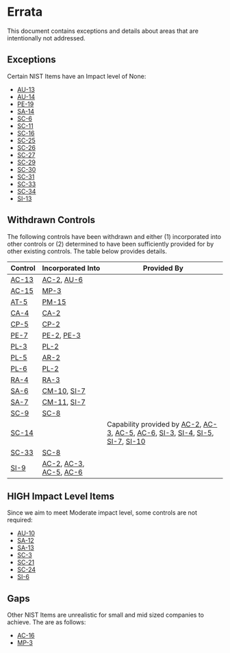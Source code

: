 # Errata

This document contains exceptions and details about areas that are intentionally not addressed.

## Exceptions

Certain NIST Items have an Impact level of None:

* [AU-13](https://nvd.nist.gov/800-53/Rev4/control/AU-13)
* [AU-14](https://nvd.nist.gov/800-53/Rev4/control/AU-14)
* [PE-19](https://nvd.nist.gov/800-53/Rev4/control/PE-19)
* [SA-14](https://nvd.nist.gov/800-53/Rev4/control/SA-14)
* [SC-6](https://nvd.nist.gov/800-53/Rev4/control/SC-6)
* [SC-11](https://nvd.nist.gov/800-53/Rev4/control/SC-11)
* [SC-16](https://nvd.nist.gov/800-53/Rev4/control/SC-16)
* [SC-25](https://nvd.nist.gov/800-53/Rev4/control/SC-25)
* [SC-26](https://nvd.nist.gov/800-53/Rev4/control/SC-26)
* [SC-27](https://nvd.nist.gov/800-53/Rev4/control/SC-27)
* [SC-29](https://nvd.nist.gov/800-53/Rev4/control/SC-29)
* [SC-30](https://nvd.nist.gov/800-53/Rev4/control/SC-30)
* [SC-31](https://nvd.nist.gov/800-53/Rev4/control/SC-31)
* [SC-33](https://nvd.nist.gov/800-53/Rev4/control/SC-33)
* [SC-34](https://nvd.nist.gov/800-53/Rev4/control/SC-34)
* [SI-13](https://nvd.nist.gov/800-53/Rev4/control/SI-13)

## Withdrawn Controls

The following controls have been withdrawn and either (1) incorporated into other controls or (2) determined to have
been sufficiently provided for by other existing controls. The table below provides details.

| Control |   Incorporated Into | Provided By |
|---------|-------------|------|
| [AC-13](https://nvd.nist.gov/800-53/Rev4/control/AC-13) | [AC-2](https://nvd.nist.gov/800-53/Rev4/control/AC-2), [AU-6](https://nvd.nist.gov/800-53/Rev4/control/AU-6)  | |
| [AC-15](https://nvd.nist.gov/800-53/Rev4/control/AC-15) | [MP-3](https://nvd.nist.gov/800-53/Rev4/control/MP-3)        | |
| [AT-5](https://nvd.nist.gov/800-53/Rev4/control/AT-5)   | [PM-15](https://nvd.nist.gov/800-53/Rev4/control/PM-15)       | |
| [CA-4](https://nvd.nist.gov/800-53/Rev4/control/CA-4)   | [CA-2](https://nvd.nist.gov/800-53/Rev4/control/CA-2)        | |
| [CP-5](https://nvd.nist.gov/800-53/Rev4/control/CP-5)   | [CP-2](https://nvd.nist.gov/800-53/Rev4/control/CP-2)        | |
| [PE-7](https://nvd.nist.gov/800-53/Rev4/control/PE-7)   | [PE-2](https://nvd.nist.gov/800-53/Rev4/control/PE-2), [PE-3](https://nvd.nist.gov/800-53/Rev4/control/PE-3)  | |
| [PL-3](https://nvd.nist.gov/800-53/Rev4/control/PL-3)   | [PL-2](https://nvd.nist.gov/800-53/Rev4/control/PL-2)        | |
| [PL-5](https://nvd.nist.gov/800-53/Rev4/control/PL-5)   | [AR-2](https://nvd.nist.gov/800-53/Rev4/control/AR-2)        | |
| [PL-6](https://nvd.nist.gov/800-53/Rev4/control/PL-6)   | [PL-2](https://nvd.nist.gov/800-53/Rev4/control/PL-2)        | |
| [RA-4](https://nvd.nist.gov/800-53/Rev4/control/RA-4)   | [RA-3](https://nvd.nist.gov/800-53/Rev4/control/RA-3)        | |
| [SA-6](https://nvd.nist.gov/800-53/Rev4/control/SA-6)   | [CM-10](https://nvd.nist.gov/800-53/Rev4/control/CM-10), [SI-7](https://nvd.nist.gov/800-53/Rev4/control/SI-7) | |
| [SA-7](https://nvd.nist.gov/800-53/Rev4/control/SA-7)   | [CM-11](https://nvd.nist.gov/800-53/Rev4/control/CM-11), [SI-7](https://nvd.nist.gov/800-53/Rev4/control/SI-7) | |
| [SC-9](https://nvd.nist.gov/800-53/Rev4/control/SC-9)   | [SC-8](https://nvd.nist.gov/800-53/Rev4/control/SC-8)        | |
| [SC-14](https://nvd.nist.gov/800-53/Rev4/control/SC-14) | | Capability provided by [AC-2](https://nvd.nist.gov/800-53/Rev4/control/AC-2), [AC-3](https://nvd.nist.gov/800-53/Rev4/control/AC-3), [AC-5](https://nvd.nist.gov/800-53/Rev4/control/AC-5), [AC-6](https://nvd.nist.gov/800-53/Rev4/control/AC-6), [SI-3](https://nvd.nist.gov/800-53/Rev4/control/SI-3), [SI-4](https://nvd.nist.gov/800-53/Rev4/control/SI-4), [SI-5](https://nvd.nist.gov/800-53/Rev4/control/SI-5), [SI-7](https://nvd.nist.gov/800-53/Rev4/control/SI-7), [SI-10](https://nvd.nist.gov/800-53/Rev4/control/SI-10) |
| [SC-33](https://nvd.nist.gov/800-53/Rev4/control/SC-33) | [SC-8](https://nvd.nist.gov/800-53/Rev4/control/SC-8)        | |
| [SI-9](https://nvd.nist.gov/800-53/Rev4/control/SI-9)   | [AC-2](https://nvd.nist.gov/800-53/Rev4/control/AC-2), [AC-3](https://nvd.nist.gov/800-53/Rev4/control/AC-3), [AC-5](https://nvd.nist.gov/800-53/Rev4/control/AC-5), [AC-6](https://nvd.nist.gov/800-53/Rev4/control/AC-6) | |

## HIGH Impact Level Items

Since we aim to meet Moderate impact level, some controls are not required:

* [AU-10](https://nvd.nist.gov/800-53/Rev4/control/AU-10)
* [SA-12](https://nvd.nist.gov/800-53/Rev4/control/SA-12)
* [SA-13](https://nvd.nist.gov/800-53/Rev4/control/SA-13)
* [SC-3](https://nvd.nist.gov/800-53/Rev4/control/SC-3)
* [SC-21](https://nvd.nist.gov/800-53/Rev4/control/SC-21)
* [SC-24](https://nvd.nist.gov/800-53/Rev4/control/SC-24)
* [SI-6](https://nvd.nist.gov/800-53/Rev4/control/SI-6)

## Gaps

Other NIST Items are unrealistic for small and mid sized companies to achieve.  The are as follows:

* [AC-16](https://nvd.nist.gov/800-53/Rev4/control/AC-16)
* [MP-3](https://nvd.nist.gov/800-53/Rev4/control/MP-3)
